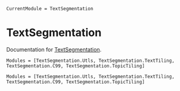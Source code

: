 ```@meta
CurrentModule = TextSegmentation
```

# TextSegmentation

Documentation for [TextSegmentation](https://github.com/kawasaki-kento/TextSegmentation.jl).

```@index
Modules = [TextSegmentation.Utls, TextSegmentation.TextTiling, TextSegmentation.C99, TextSegmentation.TopicTiling]
```

```@autodocs
Modules = [TextSegmentation.Utls, TextSegmentation.TextTiling, TextSegmentation.C99, TextSegmentation.TopicTiling]
```